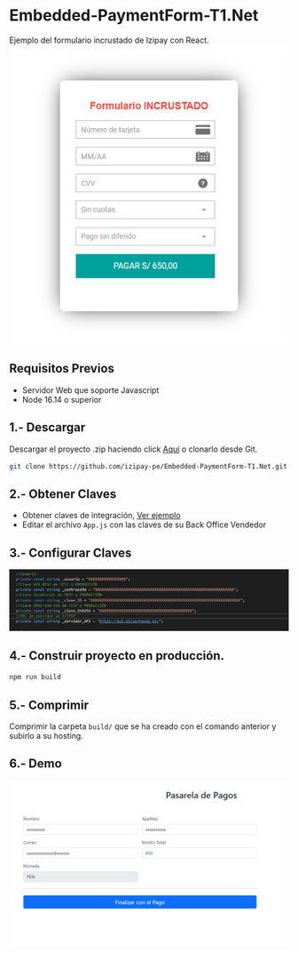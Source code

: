 # Embedded-PaymentForm-T1.Net

Ejemplo del formulario incrustado de Izipay con React.
![pagar](images/pagar.png)

## Requisitos Previos

* Servidor Web que soporte Javascript
* Node 16.14 o superior

## 1.- Descargar
Descargar el proyecto .zip haciendo click [Aquí](https://github.com/izipay-pe/Embedded-PaymentForm-T1-React/archive/refs/heads/main.zip) o clonarlo desde Git.
```sh
git clone https://github.com/izipay-pe/Embedded-PaymentForm-T1.Net.git
``` 

## 2.- Obtener Claves
* Obtener claves de integración, [Ver ejemplo](https://github.com/JunioratWork/Obtener_Credenciales#readme)
* Editar el archivo `App.js` con las claves de su Back Office Vendedor
 
## 3.- Configurar Claves
![Claves](images/credenciales.png)

## 4.- Construir proyecto en producción.
```sh
npm run build
``` 

## 5.- Comprimir 
Comprimir la carpeta `build/` que se ha creado con el comando anterior y subirlo a su hosting.

## 6.- Demo
![demo](images/demo.png)
